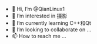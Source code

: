 - 👋 Hi, I’m @QianLinux1
- 👀 I’m interested in 摄影
- 🌱 I’m currently learning C++和Qt
- 💞️ I’m looking to collaborate on ...
- 📫 How to reach me ...

<!---
QianLinux1/QianLinux1 is a ✨ special ✨ repository because its `README.md` (this file) appears on your GitHub profile.
You can click the Preview link to take a look at your changes.
--->

